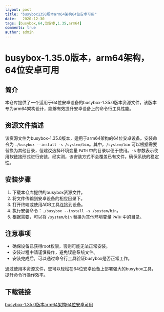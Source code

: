 ```yaml
---
layout: post
title: "busybox1350版本arm64架构64位安卓可用"
date:   2020-12-30
tags: [busybox,64,位安卓,1.35,arm64]
comments: true
author: admin
---
```

# busybox-1.35.0版本，arm64架构，64位安卓可用

## 简介
本仓库提供了一个适用于64位安卓设备的busybox-1.35.0版本资源文件，该版本专为arm64架构设计，能够有效提升安卓设备上的命令行工具性能。

## 资源文件描述
该资源文件为busybox-1.35.0版本，适用于arm64架构的64位安卓设备。安装命令为 `./busybox --install -s /system/bin`。其中，`/system/bin` 可以根据需要替换为其他目录，但建议选择环境变量 `PATH` 中的目录以便于使用。-s 参数表示使用软链接形式进行安装，经实测，该安装方式不会覆盖已有文件，确保系统的稳定性。

## 安装步骤
1. 下载本仓库提供的busybox资源文件。
2. 将文件传输到安卓设备的相应目录下。
3. 打开终端或使用ADB工具连接到设备。
4. 执行安装命令：`./busybox --install -s /system/bin`。
5. 根据需要，可以将 `/system/bin` 替换为其他环境变量 `PATH` 中的目录。

## 注意事项
- 确保设备已获得root权限，否则可能无法正常安装。
- 安装过程中请谨慎操作，避免误删系统文件。
- 安装完成后，可以通过命令行工具验证busybox是否正常工作。

通过使用本资源文件，您可以轻松在64位安卓设备上部署强大的busybox工具，提升命令行操作效率。

## 下载链接

[busybox-1.35.0版本arm64架构64位安卓可用](https://pan.quark.cn/s/f87cc28c6dae)